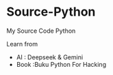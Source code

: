 # Source-Python

My Source Code Python

Learn from
- AI : Deepseek & Gemini
- Book :Buku Python For Hacking
